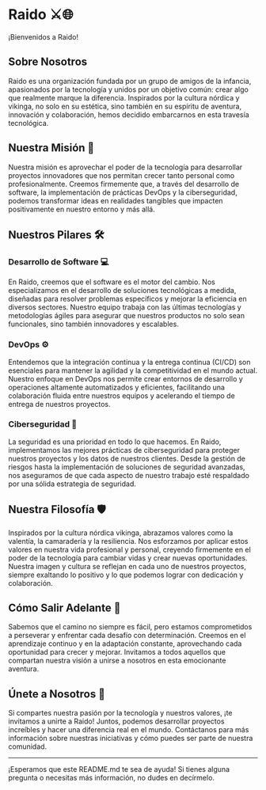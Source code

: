 # Raido ⚔️🌐

¡Bienvenidos a Raido!

## Sobre Nosotros

Raido es una organización fundada por un grupo de amigos de la infancia, apasionados por la tecnología y unidos por un objetivo común: crear algo que realmente marque la diferencia. Inspirados por la cultura nórdica y vikinga, no solo en su estética, sino también en su espíritu de aventura, innovación y colaboración, hemos decidido embarcarnos en esta travesía tecnológica.

## Nuestra Misión 🚀

Nuestra misión es aprovechar el poder de la tecnología para desarrollar proyectos innovadores que nos permitan crecer tanto personal como profesionalmente. Creemos firmemente que, a través del desarrollo de software, la implementación de prácticas DevOps y la ciberseguridad, podemos transformar ideas en realidades tangibles que impacten positivamente en nuestro entorno y más allá.

## Nuestros Pilares 🛠️

### Desarrollo de Software 💻

En Raido, creemos que el software es el motor del cambio. Nos especializamos en el desarrollo de soluciones tecnológicas a medida, diseñadas para resolver problemas específicos y mejorar la eficiencia en diversos sectores. Nuestro equipo trabaja con las últimas tecnologías y metodologías ágiles para asegurar que nuestros productos no solo sean funcionales, sino también innovadores y escalables.

### DevOps ⚙️

Entendemos que la integración continua y la entrega continua (CI/CD) son esenciales para mantener la agilidad y la competitividad en el mundo actual. Nuestro enfoque en DevOps nos permite crear entornos de desarrollo y operaciones altamente automatizados y eficientes, facilitando una colaboración fluida entre nuestros equipos y acelerando el tiempo de entrega de nuestros proyectos.

### Ciberseguridad 🔐

La seguridad es una prioridad en todo lo que hacemos. En Raido, implementamos las mejores prácticas de ciberseguridad para proteger nuestros proyectos y los datos de nuestros clientes. Desde la gestión de riesgos hasta la implementación de soluciones de seguridad avanzadas, nos aseguramos de que cada aspecto de nuestro trabajo esté respaldado por una sólida estrategia de seguridad.

## Nuestra Filosofía 🛡️

Inspirados por la cultura nórdica vikinga, abrazamos valores como la valentía, la camaradería y la resiliencia. Nos esforzamos por aplicar estos valores en nuestra vida profesional y personal, creyendo firmemente en el poder de la tecnología para cambiar vidas y crear nuevas oportunidades. Nuestra imagen y cultura se reflejan en cada uno de nuestros proyectos, siempre exaltando lo positivo y lo que podemos lograr con dedicación y colaboración.

## Cómo Salir Adelante 💪

Sabemos que el camino no siempre es fácil, pero estamos comprometidos a perseverar y enfrentar cada desafío con determinación. Creemos en el aprendizaje continuo y en la adaptación constante, aprovechando cada oportunidad para crecer y mejorar. Invitamos a todos aquellos que compartan nuestra visión a unirse a nosotros en esta emocionante aventura.

## Únete a Nosotros 🤝

Si compartes nuestra pasión por la tecnología y nuestros valores, ¡te invitamos a unirte a Raido! Juntos, podemos desarrollar proyectos increíbles y hacer una diferencia real en el mundo. Contáctanos para más información sobre nuestras iniciativas y cómo puedes ser parte de nuestra comunidad.

---

¡Esperamos que este README.md te sea de ayuda! Si tienes alguna pregunta o necesitas más información, no dudes en decírmelo.
